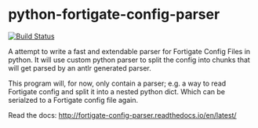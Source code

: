 # python-fortigate-config-parser

[![Build Status](https://travis-ci.org/acidjunk/fortigate-config-parser.svg?branch=master)](https://travis-ci.org/acidjunk/fortigate-config-parser)

A attempt to write a fast and extendable parser for Fortigate Config Files in python. It will use custom python parser
to split the config into chunks that will get parsed by an antlr generated parser.

This program will, for now, only contain a parser; e.g. a way to read Fortigate config and split it into a nested
python dict. Which can be serialzed to a Fortigate config file again.

Read the docs: http://fortigate-config-parser.readthedocs.io/en/latest/
